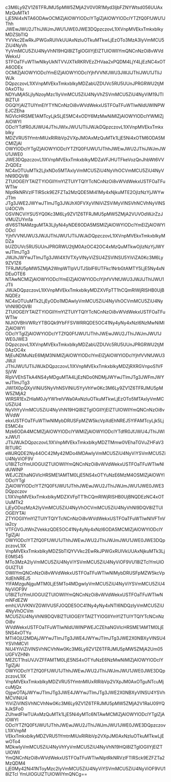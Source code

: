 c3M6Ly9ZV1Z6TFRJMU5pMW5ZMjA2V0V0R1Myd3ljbFZNYWtsd056UUAxMzQuMTk1
LjE5Ni4xNTA6ODAwOCMlZjAlOWYlODclYTglZjAlOWYlODclYTZfQ0FfJWU1JThh
JWEwJWU2JThiJWJmJWU1JWE0JWE3DQpzczovL1lXVnpMVEkxTmkxblkyMDZSbTlQ
YVVkc2EwRkJPWGxRUlVkUUAxNzIuOTkuMTkwLjEzOTo3MzA3IyVmMCU5ZiU4NyVh
YyVmMCU5ZiU4NyVhN19HQl8lZTglOGIlYjElZTUlOWIlYmQNCnNzOi8vWVdWekxU
STFOaTFuWTIwNlkyUkNTVVJXTkRKRVEzZHVaa2xPQDM4LjY4LjEzNC4xOTA6ODEx
OCMlZjAlOWYlODclYmElZjAlOWYlODclYjhfVVNfJWU3JWJlJThlJWU1JTliJWJk
DQpzczovL1lXVnpMVEkxTmkxblkyMDZabUZDUVc5RU5UUnJPRGRWU2tjM0AxOTIu
NDYuMjA5LjIyNzoyMzc1IyVmMCU5ZiU4NyVhZSVmMCU5ZiU4NyViM19JTl8lZTUl
OGQlYjAlZTUlYmElYTYNCnNzOi8vWVdWekxUSTFOaTFuWTIwNldUWlNPWEJCZEha
NGVIcHRSME1AMTcyLjk5LjE5MC4xODY6MzMwNiMlZjAlOWYlODclYWMlZjAlOWYl
ODclYTdfR0JfJWU4JThiJWIxJWU1JTliJWJkDQpzczovL1lXVnpMVEkxTmkxblky
MDZVRU51YmtnMlUxRlRibVp2VXpJM0AxMzQuMTk1LjE5Ni4xOTM6ODA5MCMlZjAl
OWYlODclYTglZjAlOWYlODclYTZfQ0FfJWU1JThhJWEwJWU2JThiJWJmJWU1JWE0
JWE3DQpzczovL1lXVnpMVEkxTmkxblkyMDZaVFJHUTFkeVozQnJhbWt6VVZrQDEz
NC4xOTUuMTk2LjIxNDo5MTAxIyVmMCU5ZiU4NyVhOCVmMCU5ZiU4NyVhNl9DQV8l
ZTUlOGElYTAlZTYlOGIlYmYlZTUlYTQlYTcNCnNzOi8vWVdWekxUSTFOaTFuWTIw
NlptRkNRVzlFTlRSck9EZFZTa2MzQDE5Mi41My4xNjkuMTE2OjIzNzYjJWYwJTlm
JTg3JWE2JWYwJTlmJTg3JWJhX0FVXyVlNiViZSViMyVlNSVhNCVhNyVlNSU4OCVh
OSVlNCViYSU5YQ0Kc3M6Ly9ZV1Z6TFRJMU5pMW5ZMjA2VUVOdWJrZzJVMUZUYm1a
dlV6STNAMzguMTA3LjIyNi4yNDE6ODA5MSMlZjAlOWYlODclYmElZjAlOWYlODcl
YjhfVVNfJWU3JWJlJThlJWU1JTliJWJkDQpzczovL1lXVnpMVEkxTmkxblkyMDZa
bUZDUVc5RU5UUnJPRGRWU2tjM0AzOC42OC4xMzQuMTkwOjIzNzYjJWYwJTlmJTg3
JWJhJWYwJTlmJTg3JWI4X1VTXyVlNyViZSU4ZSVlNSU5YiViZA0Kc3M6Ly9ZV1Z6
TFRJMU5pMW5ZMjA2WnpWTlpVUTJSblF6UTFkc1NrbGtAMTY5LjE5Ny4xNDEuOTE6
NTAwNCMlZjAlOWYlODclYmElZjAlOWYlODclYjhfVVNfJWU3JWJlJThlJWU1JTli
JWJkDQpzczovL1lXVnpMVEkxTmkxblkyMDZXVFpTT1hCQmRIWjRlSHB0UjBNQDEz
NC4xOTUuMTk2LjEyODo1MDAwIyVmMCU5ZiU4NyVhOCVmMCU5ZiU4NyVhNl9DQV8l
ZTUlOGElYTAlZTYlOGIlYmYlZTUlYTQlYTcNCnNzOi8vWVdWekxUSTFOaTFuWTIw
NlJtOVBhVWRzYTBGQk9YbFFSVWRRQDE5OC41Ny4yNy4xNzI6NzMwNiMlZjAlOWYl
ODclYTglZjAlOWYlODclYTZfQ0FfJWU1JThhJWEwJWU2JThiJWJmJWU1JWE0JWE3
DQpzczovL1lXVnpMVEkxTmkxblkyMDZabUZDUVc5RU5UUnJPRGRWU2tjM0AzOC4x
MjEuNDMuNzE6MjM3NiMlZjAlOWYlODclYmElZjAlOWYlODclYjhfVVNfJWU3JWJl
JThlJWU1JTliJWJkDQpzczovL1lXVnpMVEkxTmkxblkyMDZjRXRGVnpoS1VFSjVW
RlpVVEhSTkA4NS4yMDguMTA4LjEzNDo0NDMjJWYwJTlmJTg3JWFmJWYwJTlmJTg3
JWI1X0pQXyVlNiU5NyVhNSVlNiU5YyVhYw0Kc3M6Ly9ZV1Z6TFRJMU5pMW5ZMjA2
WlRSR1ExZHlaM0JyYW1relVWa0AxNzIuOTkuMTkwLjEzOTo5MTAxIyVmMCU5ZiU4
NyVhYyVmMCU5ZiU4NyVhN19HQl8lZTglOGIlYjElZTUlOWIlYmQNCnNzOi8vWVdW
ekxUSTFOaTFuWTIwNlMybDRUSFpMZW5kcVpXdEhNREJ5YlFAMTcyLjk5LjE5MC4x
Mzk6ODA4MCMlZjAlOWYlODclYWMlZjAlOWYlODclYTdfR0JfJWU4JThiJWIxJWU1
JTliJWJkDQpzczovL1lXVnpMVEkxTmkxblkyMDZTMmw0VEhaTGVuZHFaV3RITURC
eWJRQDE2Ny44OC42My42MDo4MDAwIyVmMCU5ZiU4NyViYSVmMCU5ZiU4NyViOF9V
U18lZTclYmUlOGUlZTUlOWIlYmQNCnNzOi8vWVdWekxUSTFOaTFuWTIwNldUWlNP
WEJCZEhaNGVIcHRSME1AMTM0LjE5NS4xOTYuNzE6MzM4OSMlZjAlOWYlODclYTgl
ZjAlOWYlODclYTZfQ0FfJWU1JThhJWEwJWU2JThiJWJmJWU1JWE0JWE3DQpzczov
L1lXVnpMVEkxTmkxblkyMDZXVFpTT1hCQmRIWjRlSHB0UjBNQDEzNC4xOTUuMTk2
LjEyODozMzA2IyVmMCU5ZiU4NyVhOCVmMCU5ZiU4NyVhNl9DQV8lZTUlOGElYTAl
ZTYlOGIlYmYlZTUlYTQlYTcNCnNzOi8vWVdWekxUSTFOaTFuWTIwNlVFTnVia2cy
VTFGVGJtWnZVekkzQDE5OC41Ny4yNy4xNzI6ODA5MCMlZjAlOWYlODclYTglZjAl
OWYlODclYTZfQ0FfJWU1JThhJWEwJWU2JThiJWJmJWU1JWE0JWE3DQpzczovL1lX
VnpMVEkxTmkxblkyMDZSbTlQYVVkc2EwRkJPWGxRUlVkUUAxNjkuMTk3LjE0MS45
MTo3MzA2IyVmMCU5ZiU4NyViYSVmMCU5ZiU4NyViOF9VU18lZTclYmUlOGUlZTUl
OWIlYmQNCnNzOi8vWVdWekxUSTFOaTFuWTIwNlMybDRUSFpMZW5kcVpXdEhNREJ5
YlFAMzguNjguMTM0LjE5MTo4MDgwIyVmMCU5ZiU4NyViYSVmMCU5ZiU4NyViOF9V
U18lZTclYmUlOGUlZTUlOWIlYmQNCnNzOi8vWVdWekxUSTFOaTFuWTIwNmNFdEZW
emhLVUVKNVZGWlVUSFJOQDE5OC41Ny4yNy4xNTI6NDQzIyVmMCU5ZiU4NyVhOCVm
MCU5ZiU4NyVhNl9DQV8lZTUlOGElYTAlZTYlOGIlYmYlZTUlYTQlYTcNCnNzOi8v
WVdWekxUSTFOaTFuWTIwNldUWlNPWEJCZEhaNGVIcHRSME1AMTM0LjE5NS4xOTYu
MTI4OjU2MDAjJWYwJTlmJTg3JWE4JWYwJTlmJTg3JWE2X0NBXyVlNSU4YSVhMCVl
NiU4YiViZiVlNSVhNCVhNw0Kc3M6Ly9ZV1Z6TFRJMU5pMW5ZMjA2Um05UGFVZHNh
MEZCT1hsUVJVZFFAMTM0LjE5NS4xOTYuNzE6NzMwNiMlZjAlOWYlODclYTglZjAl
OWYlODclYTZfQ0FfJWU1JThhJWEwJWU2JThiJWJmJWU1JWE0JWE3DQpzczovL1lX
VnpMVEkxTmkxblkyMDZVRU51YmtnMlUxRlRibVp2VXpJM0AxOTguNTcuMjcuMjQx
OjgwOTAjJWYwJTlmJTg3JWE4JWYwJTlmJTg3JWE2X0NBXyVlNSU4YSVhMCVlNiU4
YiViZiVlNSVhNCVhNw0Kc3M6Ly9ZV1Z6TFRJMU5pMW5ZMjA2V1RaU09YQkJkSFo0
ZUhwdFIwTUAxMzQuMTk1LjE5Ni4yMTc6NTAwMCMlZjAlOWYlODclYTglZjAlOWYl
ODclYTZfQ0FfJWU1JThhJWEwJWU2JThiJWJmJWU1JWE0JWE3DQpzczovL1lXVnpM
VEkxTmkxblkyMDZVRU51YmtnMlUxRlRibVp2VXpJM0AxNzIuOTkuMTkwLjEwOTo4
MDkwIyVmMCU5ZiU4NyVhYyVmMCU5ZiU4NyVhN19HQl8lZTglOGIlYjElZTUlOWIl
YmQNCnNzOi8vWVdWekxUSTFOaTFuWTIwNlptRkNRVzlFTlRSck9EZFZTa2MzQDM4
LjE0My42Ni41NToyMzc2IyVmMCU5ZiU4NyViYSVmMCU5ZiU4NyViOF9VU18lZTcl
YmUlOGUlZTUlOWIlYmQNCg==
